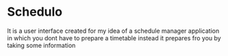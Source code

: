 # Schedulo
It is a user interface created for my idea of a schedule manager application in which you dont have to prepare a timetable instead it prepares fro you by taking some information
